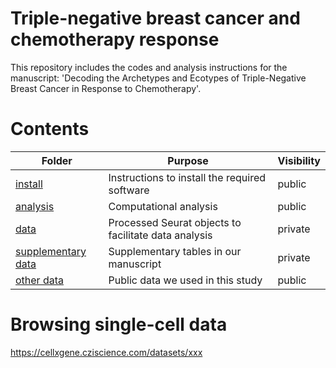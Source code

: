 # Triple-negative breast cancer and chemotherapy response

This repository includes the codes and analysis instructions for the manuscript: 'Decoding the Archetypes and Ecotypes of Triple-Negative Breast Cancer in Response to Chemotherapy'.

# Contents

| Folder                                                                          | Purpose                                              | Visibility |
| ------------------------------------------------------------------------------- | ---------------------------------------------------- | ---------- |
| [install](https://github.com/navinlabcode/tnbc-chemo/tree/main/install)         | Instructions to install the required software        | public     |
| [analysis](https://github.com/navinlabcode/tnbc-chemo/tree/main/analysis)       | Computational analysis                               | public     |
| [data](https://github.com/navinlabcode/tnbc-chemo/tree/main/data)               | Processed Seurat objects to facilitate data analysis | private    |
| [supplementary data](https://github.com/navinlabcode/tnbc-chemo/tree/main/supp) | Supplementary tables in our manuscript               | private    |
| [other data](https://github.com/navinlabcode/tnbc-chemo/tree/main/other)        | Public data we used in this study                    | public     |



# Browsing single-cell data

https://cellxgene.cziscience.com/datasets/xxx
